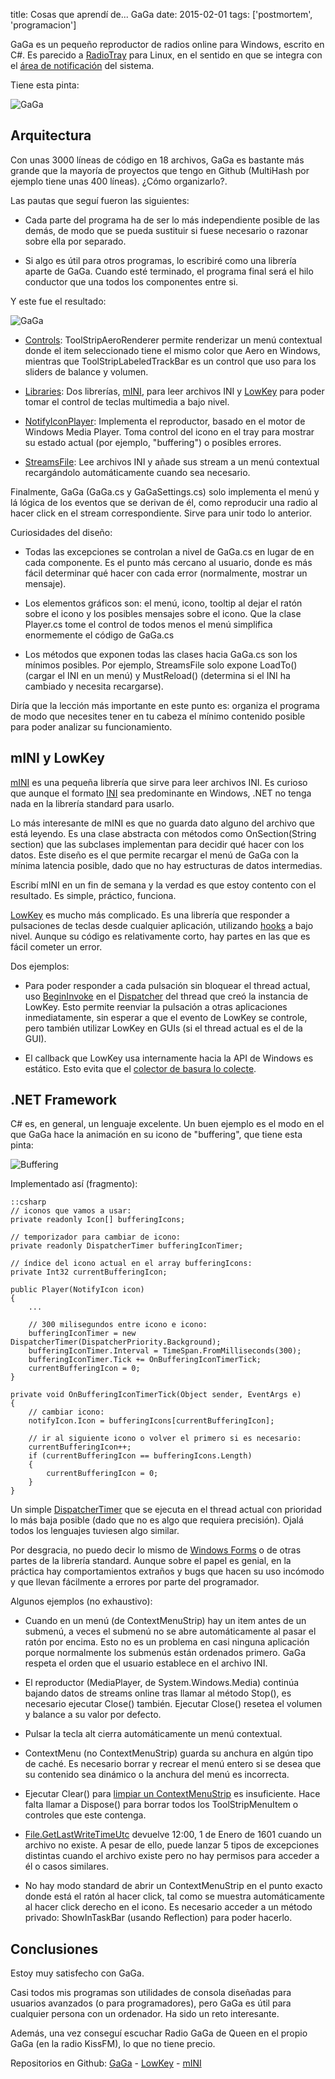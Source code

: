 title: Cosas que aprendí de... GaGa
date: 2015-02-01
tags: ['postmortem', 'programacion']

GaGa es un pequeño reproductor de radios online para Windows, escrito en C#.
Es parecido a [RadioTray][] para Linux, en el sentido en que se integra con
el [área de notificación][] del sistema.

Tiene esta pinta:

<img src="{{ url_static('11.png') }}" alt="GaGa">

[área de notificación]: http://en.wikipedia.org/wiki/Notification_area
[RadioTray]: http://radiotray.sourceforge.net

## Arquitectura

Con unas 3000 líneas de código en 18 archivos, GaGa es bastante más grande
que la mayoría de proyectos que tengo en Github (MultiHash por ejemplo
tiene unas 400 líneas). ¿Cómo organizarlo?.

Las pautas que seguí fueron las siguientes:

* Cada parte del programa ha de ser lo más independiente posible
  de las demás, de modo que se pueda sustituir si fuese necesario
  o razonar sobre ella por separado.

* Si algo es útil para otros programas, lo escribiré como una librería
  aparte de GaGa. Cuando esté terminado, el programa final será el hilo
  conductor que una todos los componentes entre si.

Y este fue el resultado:

<img src="{{ url_static('12.png') }}" alt="GaGa">

* [Controls][]: ToolStripAeroRenderer permite renderizar un menú contextual
  donde el item seleccionado tiene el mismo color que Aero en Windows,
  mientras que ToolStripLabeledTrackBar es un control que uso para los
  sliders de balance y volumen.

* [Libraries][]: Dos librerías, [mINI][], para leer archivos INI y [LowKey][]
  para poder tomar el control de teclas multimedia a bajo nivel.

* [NotifyIconPlayer][]: Implementa el reproductor, basado en el motor de
  Windows Media Player. Toma control del icono en el tray para mostrar
  su estado actual (por ejemplo, "buffering") o posibles errores.

* [StreamsFile][]: Lee archivos INI y añade sus stream a un menú contextual
  recargándolo automáticamente cuando sea necesario.

[Controls]: https://github.com/Beluki/GaGa/tree/master/Source/GaGa/Controls
[Libraries]: https://github.com/Beluki/GaGa/tree/master/Source/GaGa/Libraries
[NotifyIconPlayer]: https://github.com/Beluki/GaGa/tree/master/Source/GaGa/NotifyIconPlayer
[StreamsFile]: https://github.com/Beluki/GaGa/tree/master/Source/GaGa/StreamsFile

Finalmente, GaGa (GaGa.cs y GaGaSettings.cs) solo implementa el menú y lá
lógica de los eventos que se derivan de él, como reproducir una radio al hacer
click en el stream correspondiente. Sirve para unir todo lo anterior.

Curiosidades del diseño:

* Todas las excepciones se controlan a nivel de GaGa.cs en lugar de en cada
  componente. Es el punto más cercano al usuario, donde es más fácil determinar
  qué hacer con cada error (normalmente, mostrar un mensaje).

* Los elementos gráficos son: el menú, icono, tooltip al dejar el ratón sobre
  el icono y los posibles mensajes sobre el icono. Que la clase Player.cs tome
  el control de todos menos el menú simplifica enormemente el código de GaGa.cs

* Los métodos que exponen todas las clases hacia GaGa.cs son los mínimos
  posibles. Por ejemplo, StreamsFile solo expone LoadTo() (cargar el INI en un
  menú) y MustReload() (determina si el INI ha cambiado y necesita recargarse).

Diría que la lección más importante en este punto es: organiza el programa de
modo que necesites tener en tu cabeza el mínimo contenido posible para poder
analizar su funcionamiento.

## mINI y LowKey

[mINI][] es una pequeña librería que sirve para leer archivos INI. Es curioso
que aunque el formato [INI][] sea predominante en Windows, .NET no tenga nada
en la librería standard para usarlo.

Lo más interesante de mINI es que no guarda dato alguno del archivo que está
leyendo. Es una clase abstracta con métodos como OnSection(String section)
que las subclases implementan para decidir qué hacer con los datos. Este
diseño es el que permite recargar el menú de GaGa con la mínima latencia
posible, dado que no hay estructuras de datos intermedias.

Escribí mINI en un fin de semana y la verdad es que estoy contento con el
resultado. Es simple, práctico, funciona.

[LowKey][] es mucho más complicado. Es una librería que responder a pulsaciones
de teclas desde cualquier aplicación, utilizando [hooks][] a bajo nivel.
Aunque su código es relativamente corto, hay partes en las que es fácil
cometer un error.

Dos ejemplos:

* Para poder responder a cada pulsación sin bloquear el thread actual,
  uso [BeginInvoke][] en el [Dispatcher][] del thread que creó la instancia
  de LowKey. Esto permite reenviar la pulsación a otras aplicaciones
  inmediatamente, sin esperar a que el evento de LowKey se controle,
  pero también utilizar LowKey en GUIs (si el thread actual es el de la GUI).

* El callback que LowKey usa internamente hacia la API de Windows es estático.
  Esto evita que el [colector de basura lo colecte][].

[BeginInvoke]: https://msdn.microsoft.com/en-us/library/cc190824%28v=vs.110%29.aspx
[Dispatcher]: https://msdn.microsoft.com/en-us/library/System.Windows.Threading.Dispatcher%28v=vs.110%29.aspx
[colector de basura lo colecte]: http://stackoverflow.com/questions/9102814/how-to-hook-an-application

[INI]: http://en.wikipedia.org/wiki/INI_file
[hooks]: http://en.wikipedia.org/wiki/Hooking

## .NET Framework

C# es, en general, un lenguaje excelente. Un buen ejemplo es el modo en el
que GaGa hace la animación en su icono de "buffering", que tiene esta
pinta:

<img src="{{ url_static('13.gif') }}" alt="Buffering">

Implementado así (fragmento):

    ::csharp
    // iconos que vamos a usar:
    private readonly Icon[] bufferingIcons;

    // temporizador para cambiar de icono:
    private readonly DispatcherTimer bufferingIconTimer;

    // índice del icono actual en el array bufferingIcons:
    private Int32 currentBufferingIcon;

    public Player(NotifyIcon icon)
    {
        ...

        // 300 milisegundos entre icono e icono:
        bufferingIconTimer = new DispatcherTimer(DispatcherPriority.Background);
        bufferingIconTimer.Interval = TimeSpan.FromMilliseconds(300);
        bufferingIconTimer.Tick += OnBufferingIconTimerTick;
        currentBufferingIcon = 0;
    }

    private void OnBufferingIconTimerTick(Object sender, EventArgs e)
    {
        // cambiar icono:
        notifyIcon.Icon = bufferingIcons[currentBufferingIcon];

        // ir al siguiente icono o volver el primero si es necesario:
        currentBufferingIcon++;
        if (currentBufferingIcon == bufferingIcons.Length)
        {
            currentBufferingIcon = 0;
        }
    }

Un simple [DispatcherTimer][] que se ejecuta en el thread actual con prioridad
lo más baja posible (dado que no es algo que requiera precisión). Ojalá todos
los lenguajes tuviesen algo similar.

Por desgracia, no puedo decir lo mismo de [Windows Forms][] o de otras partes
de la librería standard. Aunque sobre el papel es genial, en la práctica hay
comportamientos extraños y bugs que hacen su uso incómodo y que llevan
fácilmente a errores por parte del programador.

[DispatcherTimer]: https://msdn.microsoft.com/en-us/library/system.windows.threading.dispatchertimer%28v=vs.110%29.aspx
[Windows Forms]: http://en.wikipedia.org/wiki/Windows_Forms

Algunos ejemplos (no exhaustivo):

* Cuando en un menú (de ContextMenuStrip) hay un item antes de un submenú,
  a veces el submenú no se abre automáticamente al pasar el ratón por encima.
  Esto no es un problema en casi ninguna aplicación porque normalmente los
  submenús están ordenados primero. GaGa respeta el orden que el usuario
  establece en el archivo INI.

* El reproductor (MediaPlayer, de System.Windows.Media) continúa bajando
  datos de streams online tras llamar al método Stop(), es necesario ejecutar
  Close() también. Ejecutar Close() resetea el volumen y balance a su valor
  por defecto.

* Pulsar la tecla alt cierra automáticamente un menú contextual.

* ContextMenu (no ContextMenuStrip) guarda su anchura en algún tipo de caché.
  Es necesario borrar y recrear el menú entero si se desea que su contenido
  sea dinámico o la anchura del menú es incorrecta.

* Ejecutar Clear() para [limpiar un ContextMenuStrip][] es insuficiente.
  Hace falta llamar a Dispose() para borrar todos los ToolStripMenuItem
  o controles que este contenga.

* [File.GetLastWriteTimeUtc][] devuelve 12:00, 1 de Enero de 1601 cuando un
  archivo no existe. A pesar de ello, puede lanzar 5 tipos de excepciones
  distintas cuando el archivo existe pero no hay permisos para acceder
  a él o casos similares.

* No hay modo standard de abrir un ContextMenuStrip en el punto exacto donde
  está el ratón al hacer click, tal como se muestra automáticamente al hacer
  click derecho en el icono. Es necesario acceder a un método privado:
  ShowInTaskBar (usando Reflection) para poder hacerlo.

[File.GetLastWriteTimeUtc]: https://msdn.microsoft.com/en-us/library/system.io.file.getlastwritetimeutc%28v=vs.110%29.aspx
[limpiar un ContextMenuStrip]: http://stackoverflow.com/questions/1969024/does-calling-clear-disposes-the-items-also

## Conclusiones

Estoy muy satisfecho con GaGa.

Casi todos mis programas son utilidades de consola diseñadas para usuarios
avanzados (o para programadores), pero GaGa es útil para cualquier persona con
un ordenador. Ha sido un reto interesante.

Además, una vez conseguí escuchar Radio GaGa de Queen en el propio GaGa
(en la radio KissFM), lo que no tiene precio.

Repositorios en Github: [GaGa][] - [LowKey][] - [mINI][]

[GaGa]: https://github.com/Beluki/GaGa
[LowKey]: https://github.com/Beluki/LowKey
[mINI]: https://github.com/Beluki/mINI

